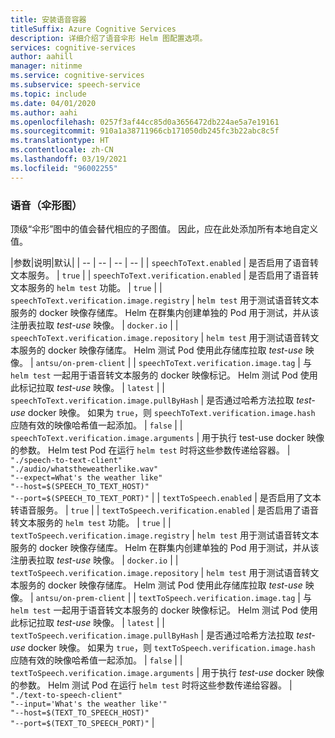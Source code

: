 ```yaml
---
title: 安装语音容器
titleSuffix: Azure Cognitive Services
description: 详细介绍了语音伞形 Helm 图配置选项。
services: cognitive-services
author: aahill
manager: nitinme
ms.service: cognitive-services
ms.subservice: speech-service
ms.topic: include
ms.date: 04/01/2020
ms.author: aahi
ms.openlocfilehash: 0257f3af44cc85d0a3656472db224ae5a7e19161
ms.sourcegitcommit: 910a1a38711966cb171050db245fc3b22abc8c5f
ms.translationtype: HT
ms.contentlocale: zh-CN
ms.lasthandoff: 03/19/2021
ms.locfileid: "96002255"
---
```

### <a name="speech-umbrella-chart"></a>语音（伞形图）

顶级“伞形”图中的值会替代相应的子图值。 因此，应在此处添加所有本地自定义值。

|参数|说明|默认|
| -- | -- | -- | -- |
| `speechToText.enabled` | 是否启用了语音转文本服务。 | `true` |
| `speechToText.verification.enabled` | 是否启用了语音转文本服务的 `helm test` 功能。 | `true` |
| `speechToText.verification.image.registry` | `helm test` 用于测试语音转文本服务的 docker 映像存储库。 Helm 在群集内创建单独的 Pod 用于测试，并从该注册表拉取 *test-use* 映像。 | `docker.io` |
| `speechToText.verification.image.repository` | `helm test` 用于测试语音转文本服务的 docker 映像存储库。 Helm 测试 Pod 使用此存储库拉取 *test-use* 映像。 | `antsu/on-prem-client` |
| `speechToText.verification.image.tag` | 与 `helm test` 一起用于语音转文本服务的 docker 映像标记。 Helm 测试 Pod 使用此标记拉取 *test-use* 映像。 | `latest` |
| `speechToText.verification.image.pullByHash` | 是否通过哈希方法拉取 *test-use* docker 映像。 如果为 `true`，则 `speechToText.verification.image.hash` 应随有效的映像哈希值一起添加。 | `false` |
| `speechToText.verification.image.arguments` | 用于执行 test-use docker 映像的参数。 Helm test Pod 在运行 `helm test` 时将这些参数传递给容器。 | `"./speech-to-text-client"`<br/> `"./audio/whatstheweatherlike.wav"` <br/> `"--expect=What's the weather like"`<br/>`"--host=$(SPEECH_TO_TEXT_HOST)"`<br/>`"--port=$(SPEECH_TO_TEXT_PORT)"` |
| `textToSpeech.enabled` | 是否启用了文本转语音服务。 | `true` |
| `textToSpeech.verification.enabled` | 是否启用了语音转文本服务的 `helm test` 功能。 | `true` |
| `textToSpeech.verification.image.registry` | `helm test` 用于测试语音转文本服务的 docker 映像存储库。 Helm 在群集内创建单独的 Pod 用于测试，并从该注册表拉取 *test-use* 映像。 | `docker.io` |
| `textToSpeech.verification.image.repository` | `helm test` 用于测试语音转文本服务的 docker 映像存储库。 Helm 测试 Pod 使用此存储库拉取 *test-use* 映像。 | `antsu/on-prem-client` |
| `textToSpeech.verification.image.tag` | 与 `helm test` 一起用于语音转文本服务的 docker 映像标记。 Helm 测试 Pod 使用此标记拉取 *test-use* 映像。 | `latest` |
| `textToSpeech.verification.image.pullByHash` | 是否通过哈希方法拉取 *test-use* docker 映像。 如果为 `true`，则 `textToSpeech.verification.image.hash` 应随有效的映像哈希值一起添加。 | `false` |
| `textToSpeech.verification.image.arguments` | 用于执行 *test-use* docker 映像的参数。 Helm 测试 Pod 在运行 `helm test` 时将这些参数传递给容器。 | `"./text-to-speech-client"`<br/> `"--input='What's the weather like'"` <br/> `"--host=$(TEXT_TO_SPEECH_HOST)"`<br/>`"--port=$(TEXT_TO_SPEECH_PORT)"` |